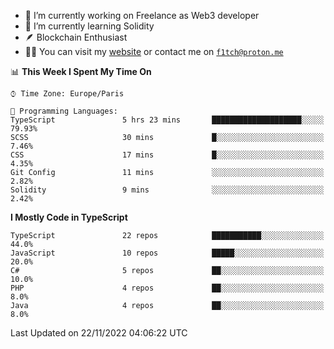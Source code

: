 - 🔭 I’m currently working on Freelance as Web3 developer
- 🌱 I’m currently learning Solidity
- 🪶 Blockchain Enthusiast
- 👨‍💻 You can visit my [website](https://f1tch.xyz) or contact me on [`f1tch@proton.me`](mailto:f1tch@proton.me)

<!--START_SECTION:waka-->
📊 **This Week I Spent My Time On** 

```text
⌚︎ Time Zone: Europe/Paris

💬 Programming Languages: 
TypeScript               5 hrs 23 mins       ████████████████████░░░░░   79.93% 
SCSS                     30 mins             █░░░░░░░░░░░░░░░░░░░░░░░░   7.46% 
CSS                      17 mins             █░░░░░░░░░░░░░░░░░░░░░░░░   4.35% 
Git Config               11 mins             ░░░░░░░░░░░░░░░░░░░░░░░░░   2.82% 
Solidity                 9 mins              ░░░░░░░░░░░░░░░░░░░░░░░░░   2.42%

```

**I Mostly Code in TypeScript** 

```text
TypeScript               22 repos            ███████████░░░░░░░░░░░░░░   44.0% 
JavaScript               10 repos            █████░░░░░░░░░░░░░░░░░░░░   20.0% 
C#                       5 repos             ██░░░░░░░░░░░░░░░░░░░░░░░   10.0% 
PHP                      4 repos             ██░░░░░░░░░░░░░░░░░░░░░░░   8.0% 
Java                     4 repos             ██░░░░░░░░░░░░░░░░░░░░░░░   8.0%

```



 Last Updated on 22/11/2022 04:06:22 UTC
<!--END_SECTION:waka-->
